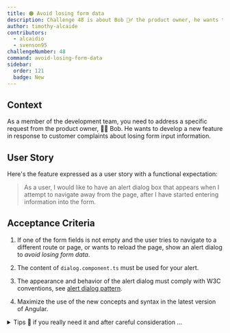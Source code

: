 ```yaml
---
title: 🟠 Avoid losing form data
description: Challenge 48 is about Bob 🧙‍♂️ the product owner, he wants to develop a new feature in response to customer complaints about losing form input information.
author: timothy-alcaide
contributors:
  - alcaidio
  - svenson95
challengeNumber: 48
command: avoid-losing-form-data
sidebar:
  order: 121
  badge: New
---
```


## Context

As a member of the development team, you need to address a specific request from the product owner, 🧙‍♂️ Bob. He wants to develop a new feature in response to customer complaints about losing form input information.

## User Story

Here's the feature expressed as a user story with a functional expectation:

> As a user, I would like to have an alert dialog box that appears when
> I attempt to navigate away from the page, after I have started
> entering information into the form.

## Acceptance Criteria

1. If one of the form fields is not empty and the user tries to navigate to a different route or page, or wants to reload the page, show an alert dialog to _avoid losing form data_.

2. The content of `dialog.component.ts` must be used for your alert.
3. The appearance and behavior of the alert dialog must comply with W3C conventions, see [alert dialog pattern](https://www.w3.org/WAI/ARIA/apg/patterns/alertdialog/).
4. Maximize the use of the new concepts and syntax in the latest version of Angular.

<details>
    <summary>Tips 🤫 if you really need it and after careful consideration ...</summary>
    * Use the [Material CDK](https://material.angular.io/cdk/) Dialog or Overlay - don't forget to add `@import '@angular/cdk/overlay-prebuilt.css'` in `styles.scss`.
    * Use the [CanDeactivate](https://angular.io/api/router/CanDeactivate) guard in the new functional approach.
</details>
